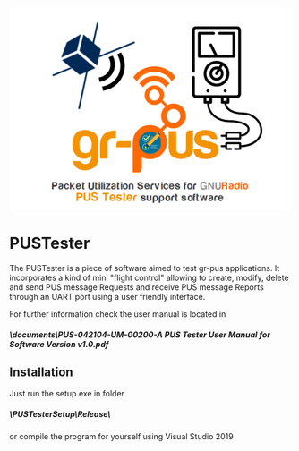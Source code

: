 ![Alt text](./images/PUSTester.png?raw=true)
# PUSTester
The PUSTester is a piece of software aimed to test gr-pus applications. It incorporates a kind of mini "flight control" allowing to create, modify, delete and send PUS message Requests and receive PUS message Reports through an UART port using a user friendly interface.
 
For further information check the user manual is located in
##### \documents\PUS-042104-UM-00200-A PUS Tester User Manual for Software Version v1.0.pdf 

## Installation

Just run the setup.exe in folder 
##### \PUSTesterSetup\Release\ 
or compile the program for yourself using Visual Studio 2019
